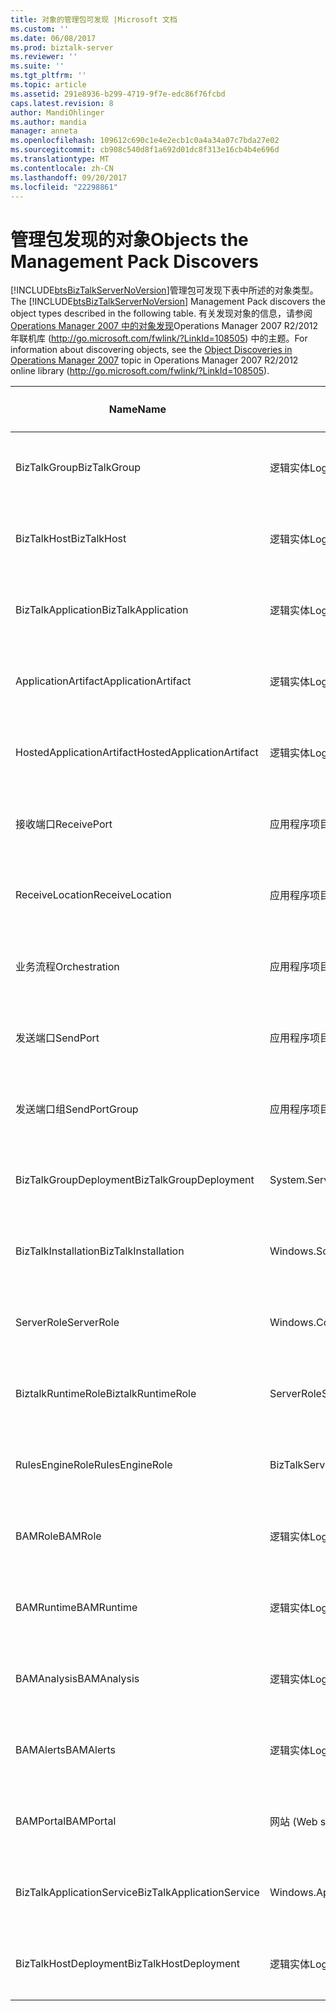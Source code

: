 ```yaml
---
title: 对象的管理包可发现 |Microsoft 文档
ms.custom: ''
ms.date: 06/08/2017
ms.prod: biztalk-server
ms.reviewer: ''
ms.suite: ''
ms.tgt_pltfrm: ''
ms.topic: article
ms.assetid: 291e8936-b299-4719-9f7e-edc86f76fcbd
caps.latest.revision: 8
author: MandiOhlinger
ms.author: mandia
manager: anneta
ms.openlocfilehash: 109612c690c1e4e2ecb1c0a4a34a07c7bda27e02
ms.sourcegitcommit: cb908c540d8f1a692d01dc8f313e16cb4b4e696d
ms.translationtype: MT
ms.contentlocale: zh-CN
ms.lasthandoff: 09/20/2017
ms.locfileid: "22298861"
---
```

# <a name="objects-the-management-pack-discovers"></a><span data-ttu-id="10b62-102">管理包发现的对象</span><span class="sxs-lookup"><span data-stu-id="10b62-102">Objects the Management Pack Discovers</span></span>
<span data-ttu-id="10b62-103">[!INCLUDE[btsBizTalkServerNoVersion](../includes/btsbiztalkservernoversion-md.md)]管理包可发现下表中所述的对象类型。</span><span class="sxs-lookup"><span data-stu-id="10b62-103">The [!INCLUDE[btsBizTalkServerNoVersion](../includes/btsbiztalkservernoversion-md.md)] Management Pack discovers the object types described in the following table.</span></span> <span data-ttu-id="10b62-104">有关发现对象的信息，请参阅[Operations Manager 2007 中的对象发现](http://go.microsoft.com/fwlink/?LinkId=108505)Operations Manager 2007 R2/2012年联机库 (http://go.microsoft.com/fwlink/?LinkId=108505) 中的主题。</span><span class="sxs-lookup"><span data-stu-id="10b62-104">For information about discovering objects, see the [Object Discoveries in Operations Manager 2007](http://go.microsoft.com/fwlink/?LinkId=108505) topic in Operations Manager 2007 R2/2012 online library (http://go.microsoft.com/fwlink/?LinkId=108505).</span></span>  
  
|<span data-ttu-id="10b62-105">Name</span><span class="sxs-lookup"><span data-stu-id="10b62-105">Name</span></span>|<span data-ttu-id="10b62-106">类别</span><span class="sxs-lookup"><span data-stu-id="10b62-106">Category</span></span>|<span data-ttu-id="10b62-107">对象类型</span><span class="sxs-lookup"><span data-stu-id="10b62-107">Object Type</span></span>|  
|----------|--------------|-----------------|  
|<span data-ttu-id="10b62-108">BizTalkGroup</span><span class="sxs-lookup"><span data-stu-id="10b62-108">BizTalkGroup</span></span>|<span data-ttu-id="10b62-109">逻辑实体</span><span class="sxs-lookup"><span data-stu-id="10b62-109">Logical entity</span></span>|<span data-ttu-id="10b62-110">应用程序视图对象</span><span class="sxs-lookup"><span data-stu-id="10b62-110">Application view objects</span></span>|  
|<span data-ttu-id="10b62-111">BizTalkHost</span><span class="sxs-lookup"><span data-stu-id="10b62-111">BizTalkHost</span></span>|<span data-ttu-id="10b62-112">逻辑实体</span><span class="sxs-lookup"><span data-stu-id="10b62-112">Logical entity</span></span>|<span data-ttu-id="10b62-113">应用程序视图对象</span><span class="sxs-lookup"><span data-stu-id="10b62-113">Application view objects</span></span>|  
|<span data-ttu-id="10b62-114">BizTalkApplication</span><span class="sxs-lookup"><span data-stu-id="10b62-114">BizTalkApplication</span></span>|<span data-ttu-id="10b62-115">逻辑实体</span><span class="sxs-lookup"><span data-stu-id="10b62-115">Logical entity</span></span>|<span data-ttu-id="10b62-116">应用程序视图对象</span><span class="sxs-lookup"><span data-stu-id="10b62-116">Application view objects</span></span>|  
|<span data-ttu-id="10b62-117">ApplicationArtifact</span><span class="sxs-lookup"><span data-stu-id="10b62-117">ApplicationArtifact</span></span>|<span data-ttu-id="10b62-118">逻辑实体</span><span class="sxs-lookup"><span data-stu-id="10b62-118">Logical entity</span></span>|<span data-ttu-id="10b62-119">应用程序视图对象</span><span class="sxs-lookup"><span data-stu-id="10b62-119">Application view objects</span></span>|  
|<span data-ttu-id="10b62-120">HostedApplicationArtifact</span><span class="sxs-lookup"><span data-stu-id="10b62-120">HostedApplicationArtifact</span></span>|<span data-ttu-id="10b62-121">逻辑实体</span><span class="sxs-lookup"><span data-stu-id="10b62-121">Logical entity</span></span>|<span data-ttu-id="10b62-122">应用程序视图对象</span><span class="sxs-lookup"><span data-stu-id="10b62-122">Application view objects</span></span>|  
|<span data-ttu-id="10b62-123">接收端口</span><span class="sxs-lookup"><span data-stu-id="10b62-123">ReceivePort</span></span>|<span data-ttu-id="10b62-124">应用程序项目</span><span class="sxs-lookup"><span data-stu-id="10b62-124">Application artifact</span></span>|<span data-ttu-id="10b62-125">应用程序视图对象</span><span class="sxs-lookup"><span data-stu-id="10b62-125">Application view objects</span></span>|  
|<span data-ttu-id="10b62-126">ReceiveLocation</span><span class="sxs-lookup"><span data-stu-id="10b62-126">ReceiveLocation</span></span>|<span data-ttu-id="10b62-127">应用程序项目</span><span class="sxs-lookup"><span data-stu-id="10b62-127">Application artifact</span></span>|<span data-ttu-id="10b62-128">应用程序视图对象</span><span class="sxs-lookup"><span data-stu-id="10b62-128">Application view objects</span></span>|  
|<span data-ttu-id="10b62-129">业务流程</span><span class="sxs-lookup"><span data-stu-id="10b62-129">Orchestration</span></span>|<span data-ttu-id="10b62-130">应用程序项目</span><span class="sxs-lookup"><span data-stu-id="10b62-130">Application artifact</span></span>|<span data-ttu-id="10b62-131">应用程序视图对象</span><span class="sxs-lookup"><span data-stu-id="10b62-131">Application view objects</span></span>|  
|<span data-ttu-id="10b62-132">发送端口</span><span class="sxs-lookup"><span data-stu-id="10b62-132">SendPort</span></span>|<span data-ttu-id="10b62-133">应用程序项目</span><span class="sxs-lookup"><span data-stu-id="10b62-133">Application artifact</span></span>|<span data-ttu-id="10b62-134">应用程序视图对象</span><span class="sxs-lookup"><span data-stu-id="10b62-134">Application view objects</span></span>|  
|<span data-ttu-id="10b62-135">发送端口组</span><span class="sxs-lookup"><span data-stu-id="10b62-135">SendPortGroup</span></span>|<span data-ttu-id="10b62-136">应用程序项目</span><span class="sxs-lookup"><span data-stu-id="10b62-136">Application artifact</span></span>|<span data-ttu-id="10b62-137">应用程序视图对象</span><span class="sxs-lookup"><span data-stu-id="10b62-137">Application view objects</span></span>|  
|<span data-ttu-id="10b62-138">BizTalkGroupDeployment</span><span class="sxs-lookup"><span data-stu-id="10b62-138">BizTalkGroupDeployment</span></span>|<span data-ttu-id="10b62-139">System.Service</span><span class="sxs-lookup"><span data-stu-id="10b62-139">System.Service</span></span>|<span data-ttu-id="10b62-140">部署视图对象</span><span class="sxs-lookup"><span data-stu-id="10b62-140">Deployment View objects</span></span>|  
|<span data-ttu-id="10b62-141">BizTalkInstallation</span><span class="sxs-lookup"><span data-stu-id="10b62-141">BizTalkInstallation</span></span>|<span data-ttu-id="10b62-142">Windows.SoftwareInstallation</span><span class="sxs-lookup"><span data-stu-id="10b62-142">Windows.SoftwareInstallation</span></span>|<span data-ttu-id="10b62-143">部署视图对象</span><span class="sxs-lookup"><span data-stu-id="10b62-143">Deployment View objects</span></span>|  
|<span data-ttu-id="10b62-144">ServerRole</span><span class="sxs-lookup"><span data-stu-id="10b62-144">ServerRole</span></span>|<span data-ttu-id="10b62-145">Windows.ComputerRole</span><span class="sxs-lookup"><span data-stu-id="10b62-145">Windows.ComputerRole</span></span>|<span data-ttu-id="10b62-146">部署视图对象</span><span class="sxs-lookup"><span data-stu-id="10b62-146">Deployment View objects</span></span>|  
|<span data-ttu-id="10b62-147">BiztalkRuntimeRole</span><span class="sxs-lookup"><span data-stu-id="10b62-147">BiztalkRuntimeRole</span></span>|<span data-ttu-id="10b62-148">ServerRole</span><span class="sxs-lookup"><span data-stu-id="10b62-148">ServerRole</span></span>|<span data-ttu-id="10b62-149">部署视图对象</span><span class="sxs-lookup"><span data-stu-id="10b62-149">Deployment View objects</span></span>|  
|<span data-ttu-id="10b62-150">RulesEngineRole</span><span class="sxs-lookup"><span data-stu-id="10b62-150">RulesEngineRole</span></span>|<span data-ttu-id="10b62-151">BizTalkServerRole</span><span class="sxs-lookup"><span data-stu-id="10b62-151">BizTalkServerRole</span></span>|<span data-ttu-id="10b62-152">部署视图对象</span><span class="sxs-lookup"><span data-stu-id="10b62-152">Deployment View objects</span></span>|  
|<span data-ttu-id="10b62-153">BAMRole</span><span class="sxs-lookup"><span data-stu-id="10b62-153">BAMRole</span></span>|<span data-ttu-id="10b62-154">逻辑实体</span><span class="sxs-lookup"><span data-stu-id="10b62-154">Logical entity</span></span>|<span data-ttu-id="10b62-155">部署视图对象</span><span class="sxs-lookup"><span data-stu-id="10b62-155">Deployment View objects</span></span>|  
|<span data-ttu-id="10b62-156">BAMRuntime</span><span class="sxs-lookup"><span data-stu-id="10b62-156">BAMRuntime</span></span>|<span data-ttu-id="10b62-157">逻辑实体</span><span class="sxs-lookup"><span data-stu-id="10b62-157">Logical entity</span></span>|<span data-ttu-id="10b62-158">部署视图对象</span><span class="sxs-lookup"><span data-stu-id="10b62-158">Deployment View objects</span></span>|  
|<span data-ttu-id="10b62-159">BAMAnalysis</span><span class="sxs-lookup"><span data-stu-id="10b62-159">BAMAnalysis</span></span>|<span data-ttu-id="10b62-160">逻辑实体</span><span class="sxs-lookup"><span data-stu-id="10b62-160">Logical entity</span></span>|<span data-ttu-id="10b62-161">部署视图对象</span><span class="sxs-lookup"><span data-stu-id="10b62-161">Deployment View objects</span></span>|  
|<span data-ttu-id="10b62-162">BAMAlerts</span><span class="sxs-lookup"><span data-stu-id="10b62-162">BAMAlerts</span></span>|<span data-ttu-id="10b62-163">逻辑实体</span><span class="sxs-lookup"><span data-stu-id="10b62-163">Logical entity</span></span>|<span data-ttu-id="10b62-164">部署视图对象</span><span class="sxs-lookup"><span data-stu-id="10b62-164">Deployment View objects</span></span>|  
|<span data-ttu-id="10b62-165">BAMPortal</span><span class="sxs-lookup"><span data-stu-id="10b62-165">BAMPortal</span></span>|<span data-ttu-id="10b62-166">网站 (Web site)</span><span class="sxs-lookup"><span data-stu-id="10b62-166">Web site</span></span>|<span data-ttu-id="10b62-167">部署视图对象</span><span class="sxs-lookup"><span data-stu-id="10b62-167">Deployment View objects</span></span>|  
|<span data-ttu-id="10b62-168">BizTalkApplicationService</span><span class="sxs-lookup"><span data-stu-id="10b62-168">BizTalkApplicationService</span></span>|<span data-ttu-id="10b62-169">Windows.ApplicationComponent</span><span class="sxs-lookup"><span data-stu-id="10b62-169">Windows.ApplicationComponent</span></span>|<span data-ttu-id="10b62-170">部署视图对象</span><span class="sxs-lookup"><span data-stu-id="10b62-170">Deployment View objects</span></span>|  
|<span data-ttu-id="10b62-171">BizTalkHostDeployment</span><span class="sxs-lookup"><span data-stu-id="10b62-171">BizTalkHostDeployment</span></span>|<span data-ttu-id="10b62-172">逻辑实体</span><span class="sxs-lookup"><span data-stu-id="10b62-172">Logical entity</span></span>|<span data-ttu-id="10b62-173">部署视图对象</span><span class="sxs-lookup"><span data-stu-id="10b62-173">Deployment View objects</span></span>|